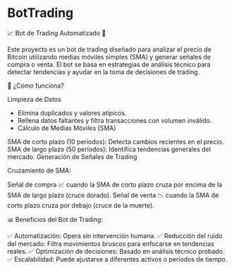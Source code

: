 # BotTrading
📈 Bot de Trading Automatizado 🚀


Este proyecto es un bot de trading diseñado para analizar el precio de Bitcoin utilizando medias móviles simples (SMA) y generar señales de compra o venta. El bot se basa en estrategias de análisis técnico para detectar tendencias y ayudar en la toma de decisiones de trading.

🔧 ¿Cómo funciona?

Limpieza de Datos 

*  Elimina duplicados y valores atípicos.
*  Rellena datos faltantes y filtra transacciones con volumen inválido.
*  Cálculo de Medias Móviles (SMA)

SMA de corto plazo (10 períodos): Detecta cambios recientes en el precio.
SMA de largo plazo (50 períodos): Identifica tendencias generales del mercado.
Generación de Señales de Trading


Cruzamiento de SMA:

Señal de compra 📈 cuando la SMA de corto plazo cruza por encima de la SMA de largo plazo (cruce dorado).
Señal de venta 📉 cuando la SMA de corto plazo cruza por debajo (cruce de la muerte).


📊 Beneficios del Bot de Trading:

✅ Automatización: Opera sin intervención humana.
✅ Reducción del ruido del mercado: Filtra movimientos bruscos para enfocarse en tendencias reales.
✅ Optimización de decisiones: Basado en análisis técnico probado.
✅ Escalabilidad: Puede ajustarse a diferentes activos o períodos de tiempo.
